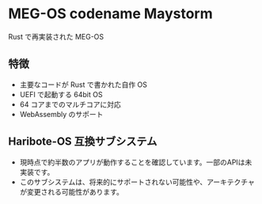 # MEG-OS codename Maystorm

Rust で再実装された MEG-OS

## 特徴

* 主要なコードが Rust で書かれた自作 OS
* UEFI で起動する 64bit OS
* 64 コアまでのマルチコアに対応
* WebAssembly のサポート

## Haribote-OS 互換サブシステム

* 現時点で約半数のアプリが動作することを確認しています。一部のAPIは未実装です。
* このサブシステムは、将来的にサポートされない可能性や、アーキテクチャが変更される可能性があります。
